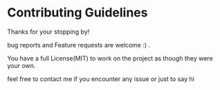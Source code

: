 # Contributing Guidelines

Thanks for your stopping by! 

bug reports and Feature requests are welcome :) .

You have a full License(MIT)  to work on the project as though they were your own.

feel free to contact me if you encounter any issue or just to say hi